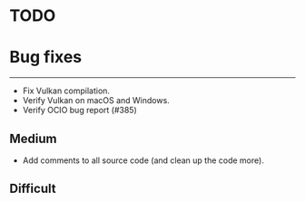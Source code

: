 TODO
====

# Bug fixes
-----------

- Fix Vulkan compilation.
- Verify Vulkan on macOS and Windows.
- Verify OCIO bug report (#385)


## Medium

- Add comments to all source code (and clean up the code more).

## Difficult
